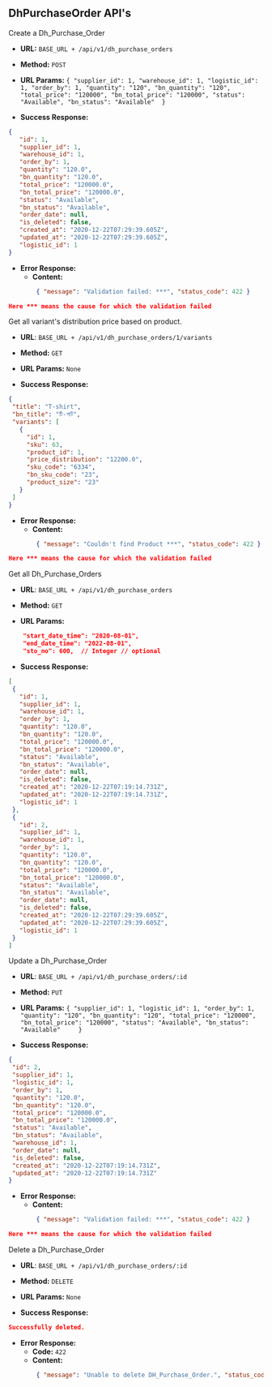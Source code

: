 **DhPurchaseOrder API's**
----
Create a Dh_Purchase_Order

* **URL:** `BASE_URL + /api/v1/dh_purchase_orders`

* **Method:** `POST`

*  **URL Params:**
   `{
   "supplier_id": 1,
   "warehouse_id": 1,
   "logistic_id": 1,
   "order_by": 1,
   "quantity": "120",
   "bn_quantity": "120",
   "total_price": "120000",
   "bn_total_price": "120000",
   "status": "Available",
   "bn_status": "Available" 
   }`
   
* **Success Response:**
 ```json 
 {
    "id": 1,
    "supplier_id": 1,
    "warehouse_id": 1,
    "order_by": 1,
    "quantity": "120.0",
    "bn_quantity": "120.0",
    "total_price": "120000.0",
    "bn_total_price": "120000.0",
    "status": "Available",
    "bn_status": "Available",
    "order_date": null,
    "is_deleted": false,
    "created_at": "2020-12-22T07:29:39.605Z",
    "updated_at": "2020-12-22T07:29:39.605Z",
    "logistic_id": 1
}
```
* **Error Response:**
    * **Content:**
         ```json 
          { "message": "Validation failed: ***", "status_code": 422 }
         ```
```json 
Here *** means the cause for which the validation failed
```

Get all variant's distribution price based on product.

* **URL**: `BASE_URL + /api/v1/dh_purchase_orders/1/variants`

* **Method:** `GET`

*  **URL Params:** `None`

* **Success Response:**
 ```json
 {
  "title": "T-shirt",
  "bn_title": "টি-শার্ট",
  "variants": [
    {
      "id": 1,
      "sku": 63,
      "product_id": 1,
      "price_distribution": "12200.0",
      "sku_code": "6334",
      "bn_sku_code": "23",
      "product_size": "23"
    }
  ]
}
```
* **Error Response:**
    * **Content:**
         ```json 
          { "message": "Couldn't find Product ***", "status_code": 422 }
         ```
```json 
Here *** means the cause for which the validation failed
```

Get all Dh_Purchase_Orders

* **URL**: `BASE_URL + /api/v1/dh_purchase_orders`

* **Method:** `GET`

* **URL Params:** 
```json
    "start_date_time": "2020-08-01",
    "end_date_time": "2022-08-01",
    "sto_no": 600,  // Integer // optional
```

* **Success Response:**
 ```json
 [
  {
    "id": 1,
    "supplier_id": 1,
    "warehouse_id": 1,
    "order_by": 1,
    "quantity": "120.0",
    "bn_quantity": "120.0",
    "total_price": "120000.0",
    "bn_total_price": "120000.0",
    "status": "Available",
    "bn_status": "Available",
    "order_date": null,
    "is_deleted": false,
    "created_at": "2020-12-22T07:19:14.731Z",
    "updated_at": "2020-12-22T07:19:14.731Z",
    "logistic_id": 1
  },
  {
    "id": 2,
    "supplier_id": 1,
    "warehouse_id": 1,
    "order_by": 1,
    "quantity": "120.0",
    "bn_quantity": "120.0",
    "total_price": "120000.0",
    "bn_total_price": "120000.0",
    "status": "Available",
    "bn_status": "Available",
    "order_date": null,
    "is_deleted": false,
    "created_at": "2020-12-22T07:29:39.605Z",
    "updated_at": "2020-12-22T07:29:39.605Z",
    "logistic_id": 1
  }
]
```

Update a Dh_Purchase_Order

* **URL**: `BASE_URL + /api/v1/dh_purchase_orders/:id`

* **Method:** `PUT`

*  **URL Params:** 
   `
   {
   "supplier_id": 1,
   "logistic_id": 1,
   "order_by": 1,
   "quantity": "120",
   "bn_quantity": "120",
   "total_price": "120000",
   "bn_total_price": "120000",
   "status": "Available",
   "bn_status": "Available"    
   }
   `

* **Success Response:**
 ```json
 {
  "id": 2,
  "supplier_id": 1,
  "logistic_id": 1,
  "order_by": 1,
  "quantity": "120.0",
  "bn_quantity": "120.0",
  "total_price": "120000.0",
  "bn_total_price": "120000.0",
  "status": "Available",
  "bn_status": "Available",
  "warehouse_id": 1,
  "order_date": null,
  "is_deleted": false,
  "created_at": "2020-12-22T07:19:14.731Z",
  "updated_at": "2020-12-22T07:19:14.731Z"
}
```
* **Error Response:**
    * **Content:**
         ```json 
          { "message": "Validation failed: ***", "status_code": 422 }
         ```
```json 
Here *** means the cause for which the validation failed
```

Delete a Dh_Purchase_Order

* **URL**: `BASE_URL + /api/v1/dh_purchase_orders/:id`

* **Method:** `DELETE`

*  **URL Params:** `None`

* **Success Response:**
 ```json 
 Successfully deleted.
```

* **Error Response:**
    * **Code:** `422`
    * **Content:**
         ```json 
          { "message": "Unable to delete DH_Purchase_Order.", "status_code": 422 }
         ```
      